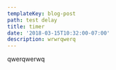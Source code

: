 ```yaml
---
templateKey: blog-post
path: test delay
title: timer
date: '2018-03-15T10:32:00-07:00'
description: wrwrqwerq
---
```

qwerqwerwq
